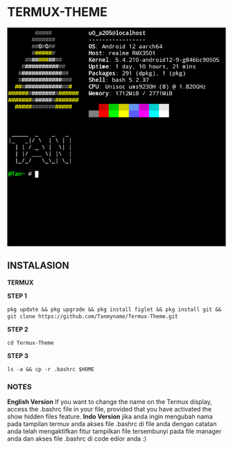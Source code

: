 # TERMUX-THEME
![alt text](https://github.com/Tanmyname/Termux-Theme/blob/main/x1.png?raw=true) 
## INSTALASION
__TERMUX__

**STEP 1**
```
pkg update && pkg upgrade && pkg install figlet && pkg install git && git clone https://github.com/Tanmyname/Termux-Theme.git
```
**STEP 2**
```
cd Termux-Theme
```
**STEP 3**
```
ls -a && cp -r .bashrc $HOME
```
### NOTES
**English Version**
If you want to change the name on the Termux display, access the .bashrc file in your file, provided that you have activated the show hidden files feature. 
**Indo Version**
jika anda ingin mengubah nama pada tampilan termux anda akses file .bashrc di file anda dengan catatan anda telah mengaktifkan fitur tampilkan file tersembunyi pada file manager anda dan akses file .bashrc di code edior anda :)

